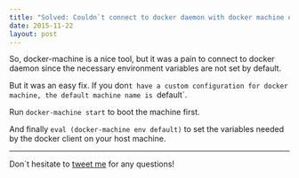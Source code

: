 ```yaml
---
title: "Solved: Couldn`t connect to docker daemon with docker machine on mac"
date: 2015-11-22
layout: post
---
```


So, docker-machine is a nice tool, but it was a pain to connect to docker daemon since the necessary environment variables are not set by default.

But it was an easy fix. If you don`t have a custom configuration for docker machine, the default machine name is `default`.

Run `docker-machine start` to boot the machine first.

And finally `eval (docker-machine env default)` to set the variables needed by the docker client on your host machine.

---

Don`t hesitate to [tweet me](https://twitter.com/pomodoro_cc) for any questions!
